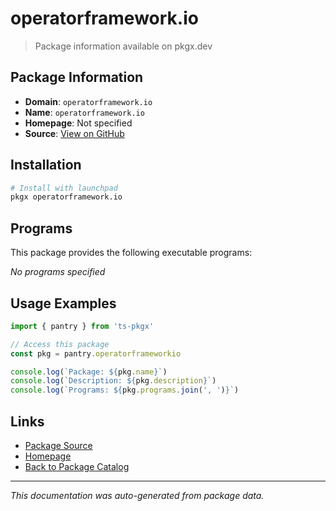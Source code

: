# operatorframework.io

> Package information available on pkgx.dev

## Package Information

- **Domain**: `operatorframework.io`
- **Name**: `operatorframework.io`
- **Homepage**: Not specified
- **Source**: [View on GitHub](https://github.com/pkgxdev/pantry/tree/main/projects/operatorframework.io/package.yml)

## Installation

```bash
# Install with launchpad
pkgx operatorframework.io
```

## Programs

This package provides the following executable programs:

*No programs specified*

## Usage Examples

```typescript
import { pantry } from 'ts-pkgx'

// Access this package
const pkg = pantry.operatorframeworkio

console.log(`Package: ${pkg.name}`)
console.log(`Description: ${pkg.description}`)
console.log(`Programs: ${pkg.programs.join(', ')}`)
```

## Links

- [Package Source](https://github.com/pkgxdev/pantry/tree/main/projects/operatorframework.io/package.yml)
- [Homepage](#)
- [Back to Package Catalog](../package-catalog.md)

---

*This documentation was auto-generated from package data.*
